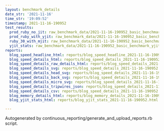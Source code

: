 ```yaml
---
layout: benchmark_details
date_str: '2021-11-16'
time_str: '19:09:52'
timestamp: 2021-11-16-190952
test_results:
  prod_ruby_no_jit: raw_benchmark_data/2021-11-16-190952_basic_benchmark_prod_ruby_no_jit.json
  prod_ruby_with_yjit: raw_benchmark_data/2021-11-16-190952_basic_benchmark_prod_ruby_with_yjit.json
  ruby_30_with_mjit: raw_benchmark_data/2021-11-16-190952_basic_benchmark_ruby_30_with_mjit.json
  yjit_stats: raw_benchmark_data/2021-11-16-190952_basic_benchmark_yjit_stats.json
reports:
  blog_speed_headline_html: reports/blog_speed_headline_2021-11-16-190952.html
  blog_speed_details_html: reports/blog_speed_details_2021-11-16-190952.html
  blog_speed_details_raw_details_html: reports/blog_speed_details_2021-11-16-190952.raw_details.html
  blog_speed_details_svg: reports/blog_speed_details_2021-11-16-190952.svg
  blog_speed_details_head_svg: reports/blog_speed_details_2021-11-16-190952.head.svg
  blog_speed_details_back_svg: reports/blog_speed_details_2021-11-16-190952.back.svg
  blog_speed_details_micro_svg: reports/blog_speed_details_2021-11-16-190952.micro.svg
  blog_speed_details_tripwires_json: reports/blog_speed_details_2021-11-16-190952.tripwires.json
  blog_speed_details_csv: reports/blog_speed_details_2021-11-16-190952.csv
  blog_memory_details_html: reports/blog_memory_details_2021-11-16-190952.html
  blog_yjit_stats_html: reports/blog_yjit_stats_2021-11-16-190952.html

---
```

Autogenerated by continuous_reporting/generate_and_upload_reports.rb script.
